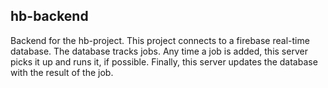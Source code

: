 ## hb-backend
Backend for the hb-project. This project connects to  a firebase real-time database. The database tracks jobs. Any time a job is added, this server picks it up and runs it, if possible. Finally, this server updates the database with the result of the job.